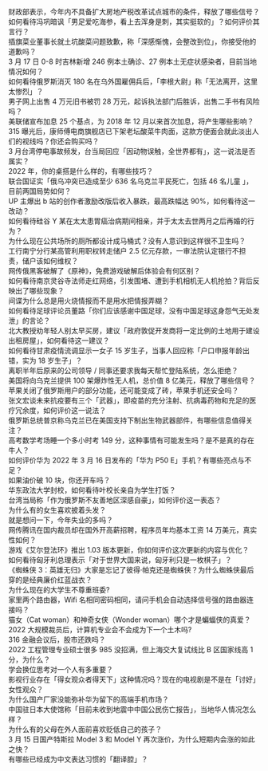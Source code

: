 财政部表示，今年内不具备扩大房地产税改革试点城市的条件，释放了哪些信号？  
如何看待冯巩暗讽「男足爱吃海参，看上去浑身是刺，其实挺软的」？如何评价其言行？  
插旗菜业董事长就土坑酸菜问题致歉，称「深感惭愧，会整改到位」，你接受他的道歉吗？  
3 月 17 日 0-8 时吉林新增 246 例本土确诊、27 例本土无症状感染者，目前当地情况如何？  
如何看待俄罗斯消灭 180 名在乌外国雇佣兵后，「李根大尉」称「无法离开，这里太惨烈」？  
男子网上出售 4 万元旧书被罚 28 万元，起诉执法部门后胜诉，出售二手书有风险吗？  
美联储宣布加息 25 个基点，为 2018 年 12 月以来首次加息，将产生哪些影响？  
315 曝光后，康师傅电商旗舰店已下架老坛酸菜牛肉面，这款方便面会就此淡出人们的视线吗？你还会购买吗？  
3 月台湾停电事故频发，台当局回应「因动物误触，全世界都有」，这一说法是否属实？  
2022 年，你的桌搭是什么样的，有哪些技巧？  
联合国证实「俄乌冲突已造成至少 636 名乌克兰平民死亡，包括 46 名儿童 」，目前两国局势如何？  
UP 主爆出 b 站的创作者激励改版后收入暴跌，最高跌幅达 90%，如何看待这一改动？  
如何看待硅谷 Y 某在太太患胃癌治病期间相亲，并于太太去世两月之后再婚的行为？  
为什么现在公共场所的厕所都设计成马桶式？没有人意识到这样很不卫生吗？  
工行南宁分行某高管利用职权转走储户 2.5 亿元存款，一审法院认定银行不担责，储户该如何维权？  
网传俄黑客破解了《原神》，免费游戏破解后体验会有何区别？  
如何看待南京灵谷寺法师走红网络，引发围堵、遭到手机相机无人机抢拍？背后反映出了哪些现象？  
间谍为什么总是用火烧情报而不是用水把情报弄糊？  
如何看待足球评论员董路「你们应该感谢中国足球，没有中国足球这身怨气无处发泄」的言论？  
北大教授劝年轻人别太早买房，建议「政府敦促开发商将一定比例的土地用于建设出租房屋」，如何看待这一建议？  
如何看待甘肃疫情流调显示一女子 15 岁生子，当事人回应称「户口申报年龄出错，实为 18 岁生子」？  
离职半年后原来的公司领导 / 同事还要求我每天帮忙登陆系统，怎么拒绝？  
美国将向乌克兰提供 100 架爆炸性无人机，总价值 8 亿美元，释放了哪些信号？  
苹果关闭了俄罗斯用户的部分功能，还可能变成了砖，苹果手机还安全吗？  
张文宏谈未来抗疫要有三个「武器」，即疫苗的充分注射、抗病毒药物和充足的医疗冗余度，如何评价这一说法？  
俄罗斯总统普京称乌克兰已在美国支持下制出生物武器部件，有哪些信息值得关注？  
高考数学考场睡一个多小时考 149 分，这种事情有可能发生吗？是不是真的存在牛人？  
如何评价华为 2022 年 3 月 16 日发布的「华为 P50 E」手机？有哪些亮点与不足？  
如果油价破 10 块，你还开车吗？  
华东政法大学封校，如何看待叶校长亲自为学生打饭？  
台湾当局称「作为俄罗斯不友善地区深感自豪」，如何评价这一表态？  
为什么有的女生喜欢披着头发？  
就是想问一下，今年失业的多吗？  
网传腾讯在国内裁员却在国外开高薪招聘，程序员年均基本工资 14 万美元，真实性如何？  
游戏《艾尔登法环》推出 1.03 版本更新，你如何评价这次更新的内容与优化？  
如何看待匈牙利总理表示「对于世界大国来说，匈牙利只是一枚棋子」？  
《蜘蛛侠 3：英雄无归》大家是忘记了彼得·帕克还是蜘蛛侠？为什么蜘蛛侠最后穿的是经典廉价红蓝战衣？  
为什么现在的大学生不尊重班委?  
家里两个路由器，Wifi 名相同密码相同，请问手机会自动选择信号强的路由器连接吗？  
猫女（Cat woman）和神奇女侠（Wonder woman）哪个才是蝙蝠侠的真爱？  
2022 大规模裁员后，计算机专业会不会成为下一个土木吗?  
316 金融会议后，股市还跌吗？  
2022 工程管理专业硕士很多 985 没招满，但上海交大复试线比 B 区国家线高 1 分，为什么？  
学会换位思考对一个人有多重要？  
影视行业存在「得女观众者得天下」这种情况吗？现在的电视剧是不是在「讨好」女性观众？  
为什么国产厂家没能弥补华为留下的高端手机市场？  
中国驻日本大使馆称「目前未收到地震中中国公民伤亡报告」，当地华人情况怎么样？  
为什么有的父母在外人面前喜欢贬低自己的孩子？  
3 月 15 日国产特斯拉 Model 3 和 Model Y 再次涨价，为什么短期内会涨的如此之快？  
有哪些已经成为中文表达习惯的「翻译腔」？  
